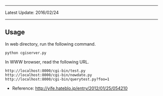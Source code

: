 ----------

Latest Update: 2016/02/24

----------


## Usage
In web directory, run the following command.  

    python cgiserver.py

In WWW browser, read the following URL.

    http://localhost:8000/cgi-bin/test.py
    http://localhost:8000/cgi-bin/nowdate.py
    http://localhost:8000/cgi-bin/querytest.py?foo=1

- Reference: http://yife.hateblo.jp/entry/2012/01/25/054210
